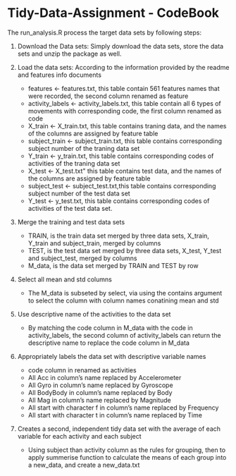 # Tidy-Data-Assignment - CodeBook

The run_analysis.R process the target data sets by following steps:<br />

1.  Download the Data sets: Simply download the data sets, store the data sets and unzip the package as well. <br />

2.  Load the data sets: According to the information provided by the readme and features info documents <br />
    *   features <- features.txt,  this table contain 561 features names that were recorded, the second column renamed as feature <br />
    *   activity_labels <- activity_labels.txt, this table contain all 6 types of movements with corresponding code, the first column renamed as code
    *   X_train <- X_train.txt, this table contains traning data, and the names of the columns are assigned by feature table <br />
    *   subject_train <- subject_train.txt, this table contains corresponding subject number of the traning data set   <br />
    *   Y_train <- y_train.txt, this table contains corresponding codes of activities of the traning data set <br />
    *   X_test <- X_test.txt" this table contains test data, and the names of the columns are assigned by feature table<br />
    *   subject_test <- subject_test.txt,this table contains corresponding subject number of the test data set <br />
    *   Y_test <- y_test.txt, this table contains corresponding codes of activities of the test data set.<br />
    
3.  Merge the training and test data sets <br />
    *   TRAIN, is the train data set merged by three data sets, X_train, Y_train and subject_train, merged by columns
    *   TEST, is the test data set merged by three data sets, X_test, Y_test and subject_test, merged by columns
    * M_data, is the data set merged by TRAIN and TEST by row

4.  Select all mean and std columns
    *   The M_data is subseted by select, via using the contains argument to select the column with column names conatining mean and std

5.  Use descriptive name of the activities to the data set
    *   By matching the code column in M_data with the code in activity_labels, the second column of activity_labels can return the descriptive name to replace the code column in M_data
    
6.  Appropriately labels the data set with descriptive variable names
    *   code column in renamed as activities
    *   All Acc in column’s name replaced by Accelerometer
    *   All Gyro in column’s name replaced by Gyroscope
    *   All BodyBody in column’s name replaced by Body
    *   All Mag in column’s name replaced by Magnitude
    *   All start with character f in column’s name replaced by Frequency
    *   All start with character t in column’s name replaced by Time

7.  Creates a second, independent tidy data set with the average of each variable for each activity and each subject
    *   Using subject than activity column as the rules for grouping, then to apply summerise function to calculate the means of each group into a new_data, and create a new_data.txt